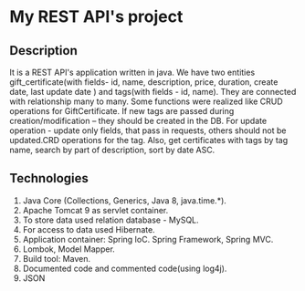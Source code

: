 # My REST API's project

## Description

It is a REST API's application written in java. We have two entities gift_certificate(with fields- id, name, description, price, duration, create date, last update date ) and tags(with fields - id, name). They are connected with relationship many to many. Some functions were realized like CRUD operations for GiftCertificate. If new tags are passed during creation/modification – they should be created in the DB. For update operation - update only fields, that pass in requests, others should not be updated.CRD operations for the tag. Also, get certificates with tags by tag name, search by part of description, sort by date ASC.

## Technologies

1. Java Core (Collections, Generics, Java 8, java.time.*).
2. Apache Tomcat 9 as servlet container.
3. To store data used relation database - MySQL.
4. For access to data used Hibernate.
5. Application container: Spring IoC. Spring Framework, Spring MVC.
6. Lombok, Model Mapper.
7. Build tool: Maven.
8. Documented code and commented code(using log4j).
9. JSON
